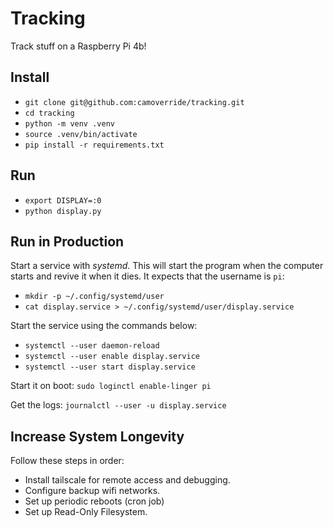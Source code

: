 # Tracking

Track stuff on a Raspberry Pi 4b!


## Install

- `git clone git@github.com:camoverride/tracking.git`
- `cd tracking`
- `python -m venv .venv`
- `source .venv/bin/activate`
- `pip install -r requirements.txt`


## Run

- `export DISPLAY=:0`
- `python display.py`


## Run in Production

Start a service with *systemd*. This will start the program when the computer starts and revive it when it dies. It expects that the username is `pi`:

- `mkdir -p ~/.config/systemd/user`
- `cat display.service > ~/.config/systemd/user/display.service`

Start the service using the commands below:

- `systemctl --user daemon-reload`
- `systemctl --user enable display.service`
- `systemctl --user start display.service`

Start it on boot: `sudo loginctl enable-linger pi`

Get the logs: `journalctl --user -u display.service`


## Increase System Longevity

Follow these steps in order:

- Install tailscale for remote access and debugging.
- Configure backup wifi networks.
- Set up periodic reboots (cron job)
- Set up Read-Only Filesystem.
